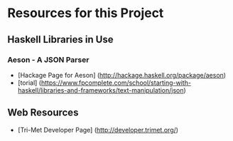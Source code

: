 # Resources for this Project
## Haskell Libraries in Use
### Aeson - A JSON Parser
* [Hackage Page for Aeson] (http://hackage.haskell.org/package/aeson)
* [torial] (https://www.fpcomplete.com/school/starting-with-haskell/libraries-and-frameworks/text-manipulation/json)

## Web Resources
* [Tri-Met Developer Page] (http://developer.trimet.org/)

